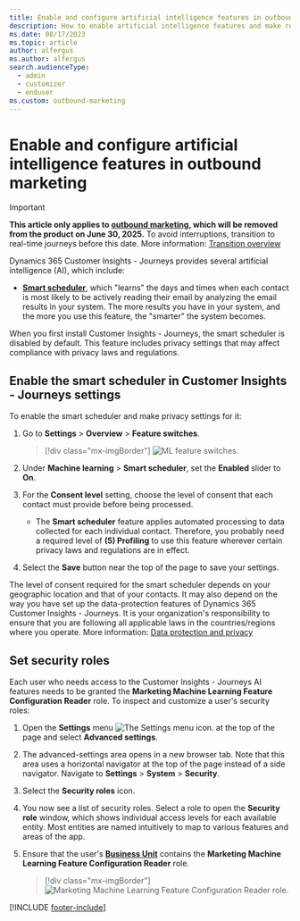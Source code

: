 ```yaml
---
title: Enable and configure artificial intelligence features in outbound marketing
description: How to enable artificial intelligence features and make related privacy settings in outbound marketing.
ms.date: 08/17/2023
ms.topic: article
author: alfergus
ms.author: alfergus
search.audienceType: 
  - admin
  - customizer
  - enduser
ms.custom: outbound-marketing
---
```


# Enable and configure artificial intelligence features in outbound marketing

> [!IMPORTANT]
> **This article only applies to [outbound marketing](user-guide.md), which will be removed from the product on June 30, 2025.** To avoid interruptions, transition to real-time journeys before this date. More information: [Transition overview](transition-overview.md)

Dynamics 365 Customer Insights - Journeys provides several artificial intelligence (AI), which include:

- **[Smart scheduler](automated-scheduler.md)**, which "learns" the days and times when each contact is most likely to be actively reading their email by analyzing the email results in your system. The more results you have in your system, and the more you use this feature, the "smarter" the system becomes.

When you first install Customer Insights - Journeys, the smart scheduler is disabled by default. This feature includes privacy settings that may affect compliance with privacy laws and regulations.

## Enable the smart scheduler in Customer Insights - Journeys settings

To enable the smart scheduler and make privacy settings for it:

1. Go to **Settings** > **Overview** > **Feature switches**.

    > [!div class="mx-imgBorder"]
    > ![ML feature switches.](./media/admin-ai-settings2.png)

1. Under **Machine learning** > **Smart scheduler**, set the **Enabled** slider to **On**.

1. For the **Consent level** setting, choose the level of consent that each contact must provide before being processed.
    - The **Smart scheduler** feature applies automated processing to data collected for each individual contact. Therefore, you probably need a required level of **(5) Profiling** to use this feature wherever certain privacy laws and regulations are in effect.

1. Select the **Save** button near the top of the page to save your settings.

The level of consent required for the smart scheduler depends on your geographic location and that of your contacts. It may also depend on the way you have set up the data-protection features of Dynamics 365 Customer Insights - Journeys. It is your organization's responsibility to ensure that you are following all applicable laws in the countries/regions where you operate. More information: [Data protection and privacy](privacy.md)

## Set security roles

Each user who needs access to the Customer Insights - Journeys AI features needs to be granted the **Marketing Machine Learning Feature Configuration Reader** role. To inspect and customize a user's security roles:

1. Open the **Settings** menu ![The Settings menu icon.](media/settings-icon.png "The Settings menu icon") at the top of the page and select **Advanced settings**.

1. The advanced-settings area opens in a new browser tab. Note that this area uses a horizontal navigator at the top of the page instead of a side navigator. Navigate to **Settings** > **System** > **Security**.

1. Select the **Security roles** icon.

1. You now see a list of security roles. Select a role to open the **Security role** window, which shows individual access levels for each available entity. Most entities are named intuitively to map to various features and areas of the app.

1. Ensure that the user's [**Business Unit**](business-units.md) contains the **Marketing Machine Learning Feature Configuration Reader** role.

    > [!div class="mx-imgBorder"]
    > ![Marketing Machine Learning Feature Configuration Reader role.](./media/admin-ai-role.png)

[!INCLUDE [footer-include](./includes/footer-banner.md)]
